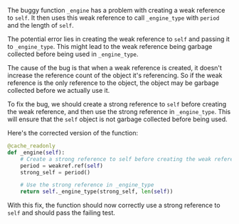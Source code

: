 The buggy function `_engine` has a problem with creating a weak reference to `self`. It then uses this weak reference to call `_engine_type` with `period` and the length of `self`.

The potential error lies in creating the weak reference to `self` and passing it to `_engine_type`. This might lead to the weak reference being garbage collected before being used in `_engine_type`.

The cause of the bug is that when a weak reference is created, it doesn't increase the reference count of the object it's referencing. So if the weak reference is the only reference to the object, the object may be garbage collected before we actually use it.

To fix the bug, we should create a strong reference to `self` before creating the weak reference, and then use the strong reference in `_engine_type`. This will ensure that the `self` object is not garbage collected before being used.

Here's the corrected version of the function:

```python
@cache_readonly
def _engine(self):
    # Create a strong reference to self before creating the weak reference
    period = weakref.ref(self)
    strong_self = period()

    # Use the strong reference in _engine_type
    return self._engine_type(strong_self, len(self))
```

With this fix, the function should now correctly use a strong reference to `self` and should pass the failing test.